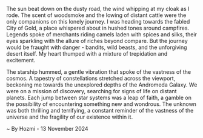 
The sun beat down on the dusty road, the wind whipping at my cloak as I rode. The scent of woodsmoke and the lowing of distant cattle were the only companions on this lonely journey. I was heading towards the fabled City of Gold, a place whispered about in hushed tones around campfires. Legends spoke of merchants riding camels laden with spices and silks, their eyes sparkling with the allure of riches beyond compare. But the journey would be fraught with danger - bandits, wild beasts, and the unforgiving desert itself. My heart thumped with a mixture of trepidation and excitement.  

The starship hummed, a gentle vibration that spoke of the vastness of the cosmos.  A tapestry of constellations stretched across the viewport, beckoning me towards the unexplored depths of the Andromeda Galaxy. We were on a mission of discovery, searching for signs of life on distant planets.  Each jump between star systems was a leap of faith, a gamble on the possibility of encountering something new and wondrous. The unknown was both thrilling and terrifying, a constant reminder of the vastness of the universe and the fragility of our existence within it. 

~ By Hozmi - 13 November 2024
